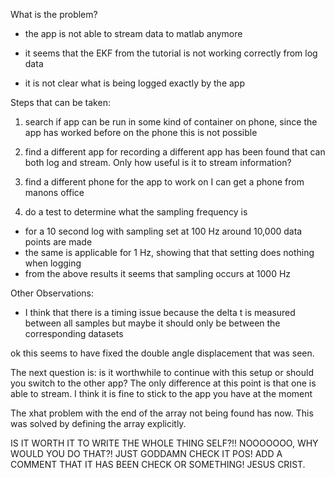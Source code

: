 
What is the problem?

- the app is not able to stream data to matlab anymore

- it seems that the EKF from the tutorial is not working correctly from log data
- it is not clear what is being logged exactly by the app

Steps that can be taken:

 1. search if app can be run in some kind of container on phone, since the app has worked before on the phone
	this is not possible

 2. find a different app for recording 
	a different app has been found that can both log and stream. Only how useful is it to stream information?


 3. find a different phone for the app to work on
	I can get a phone from manons office

 4. do a test to determine what the sampling frequency is
 - for a 10 second log with sampling set at 100 Hz around 10,000 data points are made
 - the same is applicable for 1 Hz, showing that that setting does nothing when logging
 - from the above results it seems that sampling occurs at 1000 Hz

Other Observations:

 - I think that there is a timing issue because the delta t is measured between all samples but maybe it should only be between the corresponding datasets

 ok this seems to have fixed the double angle displacement that was seen.

The next question is: is it worthwhile to continue with this setup or should you switch to the other app? The only difference at this point is that one is able to stream. I think it is fine to stick to the app you have at the moment

The xhat problem with the end of the array not being found has now. This was solved by defining the array explicitly.

IS IT WORTH IT TO WRITE THE WHOLE THING SELF?!! NOOOOOOO, WHY WOULD YOU DO THAT?! JUST GODDAMN CHECK IT POS! ADD A COMMENT THAT IT HAS BEEN CHECK OR SOMETHING! JESUS CRIST.
